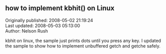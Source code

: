 ## how to implement kbhit() on Linux  
Originally published: 2008-05-02 21:19:24  
Last updated: 2008-05-03 05:13:00  
Author: Nelson Rush  
  
kbhit on linux, the sample just prints dots until you press any key. I updated the sample to show how to implement unbuffered getch and getche safely.